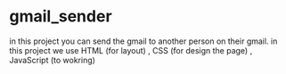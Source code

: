 # gmail_sender
in this project you can send the gmail to another person on their gmail. in this project we use HTML (for layout) , CSS (for design the page) , JavaScript (to wokring)
